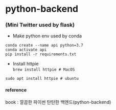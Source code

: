 # python-backend
### (Mini Twitter used by flask)



- Make python env used by conda

```
conda create --name api python=3.7
conda activate api
pip install -r requirements.txt
```



- Install httpie      
```brew install httpie # MacOS```      

```sudo apt install httpie # ubuntu```


#### reference

book : 깔끔한 파이썬 탄탄한 백엔드(python-backend)
